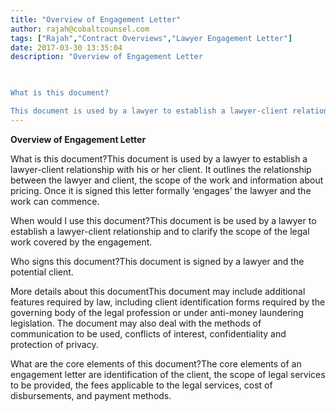 ```yaml
---
title: "Overview of Engagement Letter"
author: rajah@cobaltcounsel.com
tags: ["Rajah","Contract Overviews","Lawyer Engagement Letter"]
date: 2017-03-30 13:35:04
description: "Overview of Engagement Letter

 

What is this document?

This document is used by a lawyer to establish a lawyer-client relationship with his or her client. It outlines the relationship between the l..."
---
```


**Overview of Engagement Letter**

 

What is this document?This document is used by a lawyer to establish a lawyer-client relationship with his or her client. It outlines the relationship between the lawyer and client, the scope of the work and information about pricing. Once it is signed this letter formally ‘engages’ the lawyer and the work can commence.  

 

When would I use this document?This document is be used by a lawyer to establish a lawyer-client relationship and to clarify the scope of the legal work covered by the engagement. 

 

Who signs this document?This document is signed by a lawyer and the potential client. 

 

More details about this documentThis document may include additional features required by law, including client identification forms required by the governing body of the legal profession or under anti-money laundering legislation. The document may also deal with the methods of communication to be used, conflicts of interest, confidentiality and protection of privacy.

 

What are the core elements of this document?The core elements of an engagement letter are identification of the client, the scope of legal services to be provided, the fees applicable to the legal services, cost of disbursements, and payment methods.